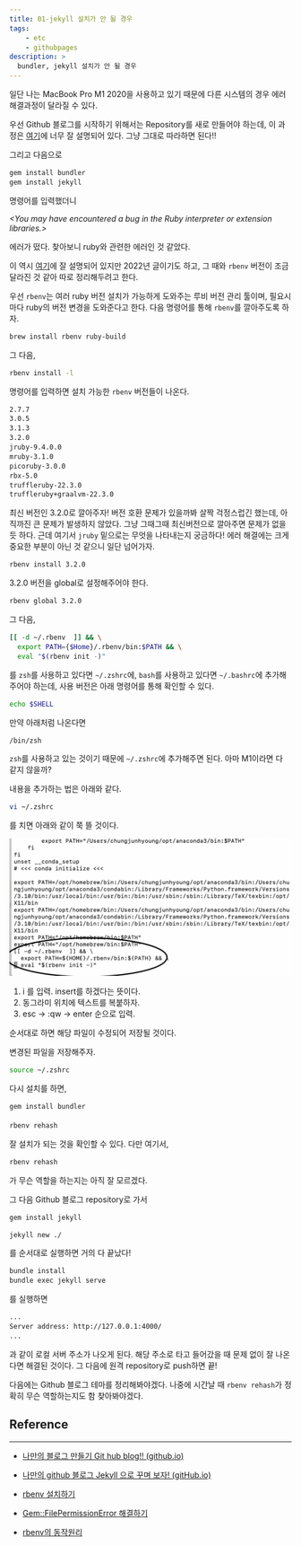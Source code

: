 ```yaml
---
title: 01-jekyll 설치가 안 될 경우
tags:
    - etc
    - githubpages
description: >
  bundler, jekyll 설치가 안 될 경우
---
```


일단 나는 MacBook Pro M1 2020을 사용하고 있기 때문에 다른 시스템의 경우 에러 해결과정이 달라질 수 있다.

우선 Github 블로그를 시작하기 위해서는 Repository를 새로 만들어야 하는데, 이 과정은 <a href="https://supermemi.tistory.com/entry/나만의-블로그-만들기-Git-hub-blog-GitHubio">여기</a>에 너무 잘 설명되어 있다. 그냥 그대로 따라하면 된다!!

<!--more-->

그리고 다음으로

```zsh
gem install bundler
gem install jekyll
```

명령어를 입력했더니

_&lt;You may have encountered a bug in the Ruby interpreter or extension libraries.&gt;_

에러가 떴다. 찾아보니 ruby와 관련한 에러인 것 같았다.

이 역시 <a href="https://supermemi.tistory.com/145">여기</a>에 잘 설명되어 있지만 2022년 글이기도 하고, 그 때와 `rbenv` 버전이 조금 달라진 것 같아 따로 정리해두려고 한다.

우선 `rbenv`는 여러 ruby 버전 설치가 가능하게 도와주는 루비 버전 관리 툴이며, 필요시마다 ruby의 버전 변경을 도와준다고 한다. 다음 명령어를 통해 `rbenv`를 깔아주도록 하자.

```zsh
brew install rbenv ruby-build
```
그 다음,

```zsh
rbenv install -l
```
명령어를 입력하면 설치 가능한 `rbenv` 버전들이 나온다.

```zsh
2.7.7
3.0.5
3.1.3
3.2.0
jruby-9.4.0.0
mruby-3.1.0
picoruby-3.0.0
rbx-5.0
truffleruby-22.3.0
truffleruby+graalvm-22.3.0
```
최신 버전인 3.2.0로 깔아주자! 버전 호환 문제가 있을까봐 살짝 걱정스럽긴 했는데, 아직까진 큰 문제가 발생하지 않았다. 그냥 그때그때 최신버전으로 깔아주면 문제가 없을 듯 하다. 근데 여기서 `jruby` 밑으로는 무엇을 나타내는지 궁금하다! 에러 해결에는 크게 중요한 부분이 아닌 것 같으니 일단 넘어가자.

```zsh
rbenv install 3.2.0
```
3.2.0 버전을 global로 설정해주어야 한다.

```zsh
rbenv global 3.2.0
```
그 다음,

```zsh
[[ -d ~/.rbenv  ]] && \
  export PATH={$Home}/.rbenv/bin:$PATH && \
  eval "$(rbenv init -)"
```
를 `zsh`를 사용하고 있다면 `~/.zshrc`에, `bash`를 사용하고 있다면 `~/.bashrc`에 추가해주어야 하는데, 사용 버전은 아래 명령어를 통해 확인할 수 있다.

```zsh
echo $SHELL
```
만약 아래처럼 나온다면

```zsh
/bin/zsh
```
`zsh`를 사용하고 있는 것이기 때문에 `~/.zshrc`에 추가해주면 된다. 아마 M1이라면 다 같지 않을까?

내용을 추가하는 법은 아래와 같다.

```zsh
vi ~/.zshrc
```
를 치면 아래와 같이 쭉 뜰 것이다.

![~/.zshrc](/assets/images/edit-zshrc.jpg "~/.zshrc")

1. i 를 입력. insert를 하겠다는 뜻이다.
2. 동그라미 위치에 텍스트를 복붙하자.
3. esc -> :qw -> enter 순으로 입력.

순서대로 하면 해당 파일이 수정되어 저장될 것이다.

변경된 파일을 저장해주자.

```zsh
source ~/.zshrc
```
다시 설치를 하면,

```zsh
gem install bundler

rbenv rehash
```
잘 설치가 되는 것을 확인할 수 있다. 다만 여기서,

```zsh
rbenv rehash
```
가 무슨 역할을 하는지는 아직 잘 모르겠다.

그 다음 Github 블로그 repository로 가서

```zsh
gem install jekyll
```

```zsh
jekyll new ./
```
를 순서대로 실행하면 거의 다 끝났다!

```zsh
bundle install
bundle exec jekyll serve
```
를 실행하면

```zsh
...
Server address: http://127.0.0.1:4000/
...
```
과 같이 로컬 서버 주소가 나오게 된다. 해당 주소로 타고 들어갔을 때 문제 없이 잘 나온다면 해결된 것이다. 그 다음에 원격 repository로 push하면 끝!

다음에는 Github 블로그 테마를 정리해봐야겠다. 나중에 시간날 때 `rbenv rehash`가 정확히 무슨 역할하는지도 함 찾아봐야겠다.

## Reference
---

* <a href="https://supermemi.tistory.com/entry/나만의-블로그-만들기-Git-hub-blog-GitHubio">나만의 블로그 만들기 Git hub blog!! (github.io)</a>

* <a href="https://supermemi.tistory.com/145">나만의 github 블로그 Jekyll 으로 꾸며 보자! (gitHub.io)</a>

* <a href="https://kyurasi.tistory.com/entry/Ruby-on-rails-맥북-설치하기">rbenv 설치하기</a>

* <a href="https://frhyme.github.io/blog/install_jekyll_again/">Gem::FilePermissionError 해결하기</a>

* <a href="https://notes.hphk.io/p/how-rbenv-works/#rbenv-rehash">rbenv의 동작원리</a>